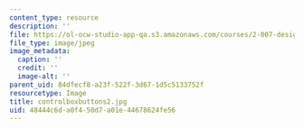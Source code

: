 ```yaml
---
content_type: resource
description: ''
file: https://ol-ocw-studio-app-qa.s3.amazonaws.com/courses/2-007-design-and-manufacturing-i-spring-2009/48444c6da0f450d7a01e44678624fe56_controlboxbuttons2.jpg
file_type: image/jpeg
image_metadata:
  caption: ''
  credit: ''
  image-alt: ''
parent_uid: 84dfecf8-a23f-522f-3d67-1d5c5133752f
resourcetype: Image
title: controlboxbuttons2.jpg
uid: 48444c6d-a0f4-50d7-a01e-44678624fe56
---
```

